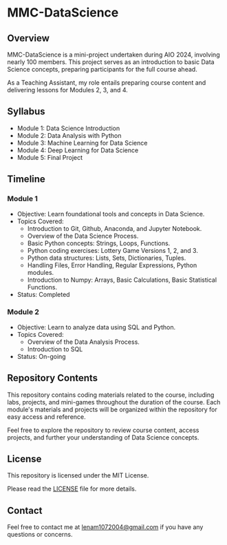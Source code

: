 # MMC-DataScience
## Overview
MMC-DataScience is a mini-project undertaken during AIO 2024, involving nearly 100 members. This project serves as an introduction to basic Data Science concepts, preparing participants for the full course ahead.

As a Teaching Assistant, my role entails preparing course content and delivering lessons for Modules 2, 3, and 4.

## Syllabus
- Module 1: Data Science Introduction
- Module 2: Data Analysis with Python
- Module 3: Machine Learning for Data Science
- Module 4: Deep Learning for Data Science
- Module 5: Final Project

## Timeline
### Module 1
- Objective: Learn foundational tools and concepts in Data Science.
- Topics Covered:
    - Introduction to Git, Github, Anaconda, and Jupyter Notebook.
    - Overview of the Data Science Process.
    - Basic Python concepts: Strings, Loops, Functions.
    - Python coding exercises: Lottery Game Versions 1, 2, and 3.
    - Python data structures: Lists, Sets, Dictionaries, Tuples.
    - Handling Files, Error Handling, Regular Expressions, Python modules.
    - Introduction to Numpy: Arrays, Basic Calculations, Basic Statistical Functions.
- Status: Completed

### Module 2 
- Objective: Learn to analyze data using SQL and Python.
- Topics Covered: 
    - Overview of the Data Analysis Process. 
    - Introduction to SQL 
- Status: On-going

## Repository Contents

This repository contains coding materials related to the course, including labs, projects, and mini-games throughout the duration of the course. Each module's materials and projects will be organized within the repository for easy access and reference.

Feel free to explore the repository to review course content, access projects, and further your understanding of Data Science concepts.

## License
This repository is licensed under the MIT License. 

Please read the [LICENSE](LICENSE) file for more details.

## Contact 

Feel free to contact me at lenam1072004@gmail.com if you have any questions or concerns.
